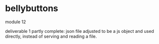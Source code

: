 # bellybuttons
module 12

 deliverable 1 partly complete: json file adjusted to be a js object and used directly, instead of serving and reading a file.
